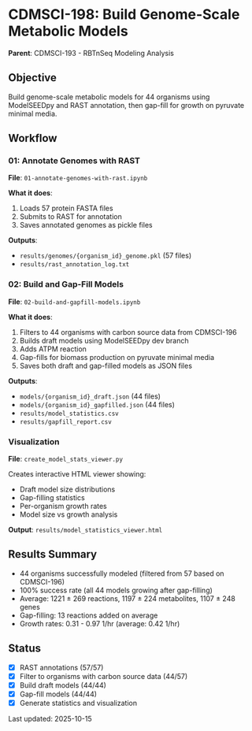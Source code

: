 # CDMSCI-198: Build Genome-Scale Metabolic Models

**Parent**: CDMSCI-193 - RBTnSeq Modeling Analysis

## Objective

Build genome-scale metabolic models for 44 organisms using ModelSEEDpy and RAST annotation, then gap-fill for growth on pyruvate minimal media.

## Workflow

### 01: Annotate Genomes with RAST

**File**: `01-annotate-genomes-with-rast.ipynb`

**What it does**:
1. Loads 57 protein FASTA files
2. Submits to RAST for annotation
3. Saves annotated genomes as pickle files

**Outputs**:
- `results/genomes/{organism_id}_genome.pkl` (57 files)
- `results/rast_annotation_log.txt`

### 02: Build and Gap-Fill Models

**File**: `02-build-and-gapfill-models.ipynb`

**What it does**:
1. Filters to 44 organisms with carbon source data from CDMSCI-196
2. Builds draft models using ModelSEEDpy dev branch
3. Adds ATPM reaction
4. Gap-fills for biomass production on pyruvate minimal media
5. Saves both draft and gap-filled models as JSON files

**Outputs**:
- `models/{organism_id}_draft.json` (44 files)
- `models/{organism_id}_gapfilled.json` (44 files)
- `results/model_statistics.csv`
- `results/gapfill_report.csv`

### Visualization

**File**: `create_model_stats_viewer.py`

Creates interactive HTML viewer showing:
- Draft model size distributions
- Gap-filling statistics
- Per-organism growth rates
- Model size vs growth analysis

**Output**: `results/model_statistics_viewer.html`

## Results Summary

- 44 organisms successfully modeled (filtered from 57 based on CDMSCI-196)
- 100% success rate (all 44 models growing after gap-filling)
- Average: 1221 ± 269 reactions, 1197 ± 224 metabolites, 1107 ± 248 genes
- Gap-filling: 13 reactions added on average
- Growth rates: 0.31 - 0.97 1/hr (average: 0.42 1/hr)

## Status

- [x] RAST annotations (57/57)
- [x] Filter to organisms with carbon source data (44/57)
- [x] Build draft models (44/44)
- [x] Gap-fill models (44/44)
- [x] Generate statistics and visualization

Last updated: 2025-10-15
